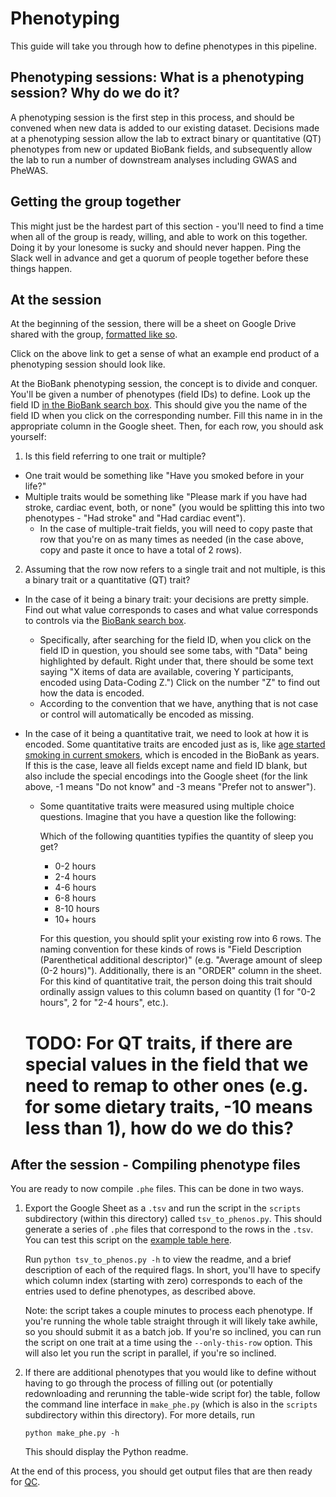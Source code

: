 # Phenotyping

This guide will take you through how to define phenotypes in this pipeline.

## Phenotyping sessions: What is a phenotyping session? Why do we do it?

A phenotyping session is the first step in this process, and should be convened when new data is added to our existing dataset. Decisions made at a phenotyping session allow the lab to extract binary or quantitative (QT) phenotypes from new or updated BioBank fields, and subsequently allow the lab to run a number of downstream analyses including GWAS and PheWAS.

## Getting the group together

This might just be the hardest part of this section - you'll need to find a time when all of the group is ready, willing, and able to work on this together. Doing it by your lonesome is sucky and should never happen. Ping the Slack well in advance and get a quorum of people together before these things happen.

## At the session

At the beginning of the session, there will be a sheet on Google Drive shared with the group, [formatted like so](https://github.com/rivas-lab/ukbb-tools/blob/master/phenotyping/example_phenotyping_session.tsv).

Click on the above link to get a sense of what an example end product of a phenotyping session should look like.

At the BioBank phenotyping session, the concept is to divide and conquer. You'll be given a number of phenotypes (field IDs) to define. Look up the field ID [in the BioBank search box](http://biobank.ctsu.ox.ac.uk/crystal/search.cgi). This should give you the name of the field ID when you click on the corresponding number. Fill this name in in the appropriate column in the Google sheet. Then, for each row, you should ask yourself:

1) Is this field referring to one trait or multiple? 
- One trait would be something like "Have you smoked before in your life?"
- Multiple traits would be something like "Please mark if you have had stroke, cardiac event, both, or none" (you would be splitting this into two phenotypes - "Had stroke" and "Had cardiac event").
    - In the case of multiple-trait fields, you will need to copy paste that row that you're on as many times as needed (in the case above, copy and paste it once to have a total of 2 rows). 
  
2) Assuming that the row now refers to a single trait and not multiple, is this a binary trait or a quantitative (QT) trait? 
- In the case of it being a binary trait: your decisions are pretty simple. Find out what value corresponds to cases and what value corresponds to controls via the [BioBank search box](http://biobank.ctsu.ox.ac.uk/crystal/search.cgi).
  - Specifically, after searching for the field ID, when you click on the field ID in question, you should see some tabs, with "Data" being highlighted by default. Right under that, there should be some text saying "X items of data are available, covering Y participants, encoded using Data-Coding Z.") Click on the number "Z" to find out how the data is encoded.
  - According to the convention that we have, anything that is not case or control will automatically be encoded as missing.
- In the case of it being a quantitative trait, we need to look at how it is encoded. Some quantitative traits are encoded just as is, like [age started smoking in current smokers](http://biobank.ctsu.ox.ac.uk/crystal/field.cgi?id=3436), which is encoded in the BioBank as years. If this is the case, leave all fields except name and field ID blank, but also include the special encodings into the Google sheet (for the link above, -1 means "Do not know" and -3 means "Prefer not to answer").
  - Some quantitative traits were measured using multiple choice questions. Imagine that you have a question like the following:
    
    Which of the following quantities typifies the quantity of sleep you get?
    - 0-2 hours
    - 2-4 hours
    - 4-6 hours
    - 6-8 hours
    - 8-10 hours
    - 10+ hours
    
    For this question, you should split your existing row into 6 rows. The naming convention for these kinds of rows is "Field Description (Parenthetical additional descriptor)" (e.g. "Average amount of sleep (0-2 hours)"). Additionally, there is an "ORDER" column in the sheet. For this kind of quantitative trait, the person doing this trait should ordinally assign values to this column based on quantity (1 for "0-2 hours", 2 for "2-4 hours", etc.).
  
  # TODO: For QT traits, if there are special values in the field that we need to remap to other ones (e.g. for some dietary traits, -10 means less than 1), how do we do this?
  
## After the session - Compiling phenotype files
  
You are ready to now compile `.phe` files. This can be done in two ways.

1) Export the Google Sheet as a `.tsv` and run the script in the `scripts` subdirectory (within this directory) called `tsv_to_phenos.py`. This should generate a series of `.phe` files that correspond to the rows in the `.tsv`. You can test this script on the [example table here](https://github.com/rivas-lab/ukbb-tools/blob/master/phenotyping/example_phenotyping_session.tsv).

    Run `python tsv_to_phenos.py -h` to view the readme, and a brief description of each of the required flags. In short, you'll have to specify which column index (starting with zero) corresponds to each of the entries used to define phenotypes, as described above. 
    
    Note: the script takes a couple minutes to process each phenotype. If you're running the whole table straight through it will likely take awhile, so you should submit it as a batch job. If you're so inclined, you can run the script on one trait at a time using the `--only-this-row` option. This will also let you run the script in parallel, if you're so inclined.

2) If there are additional phenotypes that you would like to define without having to go through the process of filling out (or potentially redownloading and rerunning the table-wide script for) the table, follow the command line interface in `make_phe.py` (which is also in the `scripts` subdirectory within this directory). For more details, run

    `python make_phe.py -h`

    This should display the Python readme.

At the end of this process, you should get output files that are then ready for [QC](https://github.com/rivas-lab/ukbb-tools/tree/master/qc).
